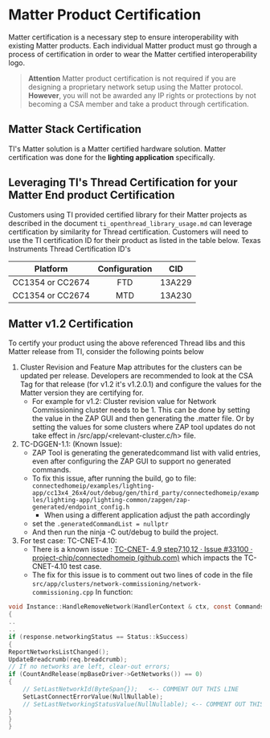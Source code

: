 # Matter Product Certification

Matter certification is a necessary step to ensure interoperability with
existing Matter products. Each individual Matter product must go through
a process of certification in order to wear the Matter certified
interoperability logo.

> **__Attention__**
Matter product certification is not required if you are designing a
proprietary network setup using the Matter protocol. **However**, you
will not be awarded any IP rights or protections by not becoming a
CSA member and take a product through certification.

## Matter Stack Certification

TI's Matter solution is a Matter certified hardware solution.
Matter certification was done for the **lighting application**
specifically.

## Leveraging TI's Thread Certification for your Matter End product Certification

Customers using TI provided certified library for their Matter projects as described in the document `ti_openthread_library_usage.md` can leverage certification by similarity for Thread certification. Customers will need to use the TI certification ID for their product as listed in the table below.
Texas Instruments Thread Certification ID's

| Platform         | Configuration     | CID      |
|------------------|:-----------------:|:--------:|
| CC1354 or CC2674 | FTD               | 13A229   |
| CC1354 or CC2674 | MTD               | 13A230   |


## Matter v1.2 Certification

To certify your product using the above referenced Thread libs and this Matter release from TI, consider the following points below

1. Cluster Revision and Feature Map attributes for the clusters can be updated per release. Developers are recommended to look at the CSA Tag for that release (for v1.2 it's v1.2.0.1) and configure the values for the Matter version they are certifying for.
    * For example for v1.2: Cluster revision value for Network Commissioning cluster needs to be 1. This can be done by setting the value in the ZAP GUI and then generating the .matter file. Or by setting the values for some clusters where ZAP tool updates do not take effect in <connectedhomeip-repo-dir>/src/app/<relevant-cluster.c/h> file.
2. TC-DGGEN-1.1: (Known Issue):
    * ZAP Tool is generating the generatedcommand list with valid entries, even after configuring the ZAP GUI to support no generated commands.
    * To fix this issue, after running the build, go to file: `connectedhomeip/examples/lighting-app/cc13x4_26x4/out/debug/gen/third_party/connectedhomeip/examples/lighting-app/lighting-common/zapgen/zap-generated/endpoint_config.h`
        * When using a different application adjust the path accordingly
    * set the `.generatedCommandList = nullptr`
    * And then run the ninja -C out/debug to build the project.
3. For test case: TC-CNET-4.10:
    * There is a known issue : [TC-CNET- 4.9 step7,10,12 · Issue #33100 · project-chip/connectedhomeip (github.com)](https://github.com/project-chip/connectedhomeip/issues/33100) which impacts the TC-CNET-4.10 test case.
    * The fix for this issue is to comment out two lines of code in the file `src/app/clusters/network-commissioning/network-commissioning.cpp`
In function:

```c
void Instance::HandleRemoveNetwork(HandlerContext & ctx, const Commands::RemoveNetwork::DecodableType & req)
{
..
..
if (response.networkingStatus == Status::kSuccess)
{
ReportNetworksListChanged();
UpdateBreadcrumb(req.breadcrumb);
// If no networks are left, clear-out errors;
if (CountAndRelease(mpBaseDriver->GetNetworks()) == 0)
{
    // SetLastNetworkId(ByteSpan{});   <-- COMMENT OUT THIS LINE
    SetLastConnectErrorValue(NullNullable);
    // SetLastNetworkingStatusValue(NullNullable); <-- COMMENT OUT THIS LINE
}
}
}
```